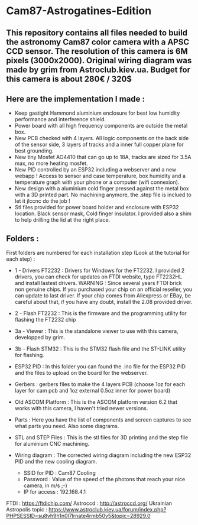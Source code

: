 # Cam87-Astrogatines-Edition

## This repository contains all files needed to build the astronomy Cam87 color camera with a APSC CCD sensor. The resolution of this camera is 6M pixels (3000x2000). Original wiring diagram was made by grim from Astroclub.kiev.ua. Budget for this camera is about 280€ / 320$

## Here are the implementation I made :

- Keep gastight Hammond aluminium enclosure for best low humidity performance and interference shield.
- Power board with all high frequency components are outside the metal box.
- New PCB checked with 4 layers. All logic components on the back side of the sensor side, 3 layers of tracks and a inner full copper plane for best grounding.
- New tiny Mosfet AO4410 that can go up to 18A, tracks are sized for 3.5A max, no more heating mosfet.
- New PID controlled by an ESP32 including a webserver and a new webapp ! Access to sensor and case temperature, box humidity and a temperature graph with your phone or a computer (wifi connexion).
- New design with a aluminium cold finger pressed against the metal box with a 3D printed part. No machining anymore, the .step file is inclued to let it jlccnc do the job !
- Stl files provided for power board holder and enclosure with ESP32 location. Black sensor mask, Cold finger insulator. I provided also a shim to help drilling the lid at the right place.

## Folders :

First folders are numbered for each installation step (Look at the tutorial for each step) : 

- 1 - Drivers FT2232 : Drivers for Windows for the FT2232. I provided 2 drivers, you can check for updates on FTDI website, type FT2232HL and install lastest drivers. WARNING : Since several years FTDI brick non genuine chips. If you purchased your chip on an official reseller, you can update to last driver. If your chip comes from Aliexpress or EBay, be careful about that, if you have any doubt, install the 2.08 provided driver.

- 2 - Flash FT2232 : This is the firmware and the programming utility for flashing the FT2232 chip

- 3a - Viewer : This is the standalone viewer to use with this camera, developped by grim.

- 3b - Flash STM32 : This is the STM32 flash file and the ST-LINK utility for flashing.

- ESP32 PID : In this folder you can found the .ino file for the ESP32 PID and the files to upload on the board for the webserver.

- Gerbers : gerbers files to make the 4 layers PCB (choose 1oz for each layer for cam pcb and 1oz external 0.5oz inner for power board)

- Old ASCOM Platform : This is the ASCOM platform version 6.2 that works with this camera, I  haven't tried newer versions.

- Parts : Here you have the list of components and screen captures to see what parts you need. Also some diagrams.

- STL and STEP Files : This is the stl files for 3D printing and the step file for aluminium CNC machining.

- Wiring diagram : The corrected wiring diagram including the new ESP32 PID and the new cooling diagram.


	- SSID for PID : Cam87 Cooling
	- Password : Value of the speed of the photons that reach your nice camera, in m/s ;-)
	- IP for access : 192.168.4.1

FTDI : https://ftdichip.com/
Astroccd : http://astroccd.org/
Ukrainian Astropolis topic : https://www.astroclub.kiev.ua/forum/index.php?PHPSESSID=su8vh9h1n0l7lrnate4rmb50v5&topic=28929.0